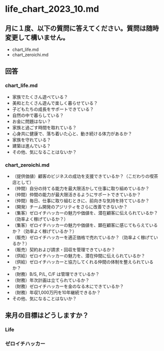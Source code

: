 # life_chart_2023_10.md
## 月に１度、以下の質問に答えてください。質問は随時変更して構いません。
- chart_life.md
- chart_zeroichi.md

## 回答
### chart_life.md
- 家族でたくさん遊べている？
- 美和とたくさん遊んで楽しく暮らせている？
- 子どもたちの成長をサポートできている？
- 自然の中で暮らしている？
- お金に問題はない？
- 家族と過ごす時間を取れている？
- 心身共に健康で、落ち着いた心と、動き続ける体力があるか？
- 家族を守れている？
- 建築は進んでいる？
- その他、気になることはないか？

### chart_zeroichi.md
- （提供価値）顧客のビジネスの成功を支援できているか？（こだわりの喫茶店として）
- （仲間）自分の持てる能力を最大限活かして仕事に取り組めているか？
- （仲間）仲間の能力が最大限活きるようにサポートできているか？
- （仲間）毎日、仕事に取り組むときに、前向きな気持を持てているか？
- （開発）チーム開発のアジリティをさらに改善できないか？
- （集客）ゼロイチハッカーの魅力や価値を、潜在顧客に伝えられているか？（効率よく稼げているか？）
- （集客）ゼロイチハッカーの魅力や価値を、顕在顧客に感じてもらえているか？（効率よく稼げているか？）
- （販売）ゼロイチハッカーを適正価格で売れているか？（効率よく稼げているか？）
- （販売）契約および請求・回収を管理できているか？
- （供給）ゼロイチハッカーの魅力を、潜在仲間に伝えられているか？
- （供給）ゼロイチハッカーと協力してくれる仲間の体制を整えられているか？
- （財務）B/S, P/L, C/F は管理できているか？
- （財務）年次計画は立てられているか？
- （財務）ゼロイチハッカーを金のなる木にできているか？
- （財務）年収1,000万円を10年継続できるか？
- その他、気になることはないか？

## 来月の目標はどうしますか？
### Life

### ゼロイチハッカー


